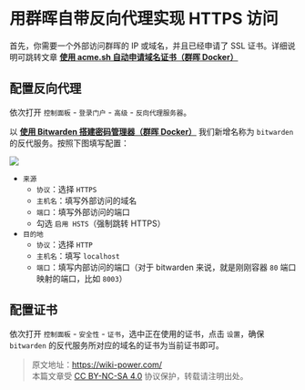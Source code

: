 # 用群晖自带反向代理实现 HTTPS 访问

首先，你需要一个外部访问群晖的 IP 或域名，并且已经申请了 SSL 证书。详细说明可跳转文章 [**使用 acme.sh 自动申请域名证书（群晖 Docker）**](https://wiki-power.com/%E5%9F%BA%E4%BA%8Eacme.sh%E8%87%AA%E5%8A%A8%E7%94%B3%E8%AF%B7%E5%9F%9F%E5%90%8D%E8%AF%81%E4%B9%A6%EF%BC%88%E7%BE%A4%E6%99%96Docker%EF%BC%89)

## 配置反向代理

依次打开 `控制面板` - `登录门户` - `高级` - `反向代理服务器`。

以 [**使用 Bitwarden 搭建密码管理器（群晖 Docker）**](https://wiki-power.com/%E5%9F%BA%E4%BA%8EBitwarden%E6%90%AD%E5%BB%BA%E5%AF%86%E7%A0%81%E7%AE%A1%E7%90%86%E5%99%A8%EF%BC%88%E7%BE%A4%E6%99%96Docker%EF%BC%89)
我们新增名称为 `bitwarden` 的反代服务。按照下图填写配置：

![](https://f004.backblazeb2.com/file/wiki-media/img/20210503213004.png)

- `来源`
  - `协议`：选择 `HTTPS`
  - `主机名`：填写外部访问的域名
  - `端口`：填写外部访问的端口
  - 勾选 `启用 HSTS`（强制跳转 HTTPS）
- `目的地`
  - `协议`：选择 `HTTP`
  - `主机名`：填写 `localhost`
  - `端口`：填写内部访问的端口（对于 bitwarden 来说，就是刚刚容器 `80` 端口映射的端口，比如 `8003`）

## 配置证书

依次打开 `控制面板` - `安全性` - `证书`，选中正在使用的证书，点击 `设置`，确保 `bitwarden` 的反代服务所对应的域名的证书为当前证书即可。

> 原文地址：<https://wiki-power.com/>  
> 本篇文章受 [CC BY-NC-SA 4.0](https://creativecommons.org/licenses/by/4.0/deed.zh) 协议保护，转载请注明出处。
